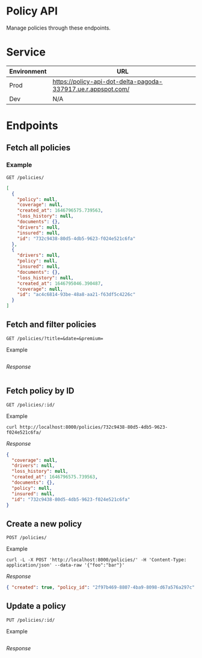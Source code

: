 # Policy API

Manage policies through these endpoints.

# Service

| Environment | URL                                                          |
| ----------- | ------------------------------------------------------------ |
| Prod        | https://policy-api-dot-delta-pagoda-337917.ue.r.appspot.com/ |
| Dev         | N/A                                                          |

# Endpoints

## Fetch all policies

### Example

```http
GET /policies/
```

```json
[
  {
    "policy": null,
    "coverage": null,
    "created_at": 1646796575.739563,
    "loss_history": null,
    "documents": {},
    "drivers": null,
    "insured": null,
    "id": "732c9438-80d5-4db5-9623-f024e521c6fa"
  },
  {
    "drivers": null,
    "policy": null,
    "insured": null,
    "documents": {},
    "loss_history": null,
    "created_at": 1646795046.390487,
    "coverage": null,
    "id": "ac4c6814-93be-48a8-aa21-f63df5c4226c"
  }
]
```

## Fetch and filter policies

```http
GET /policies/?title=&date=&premium=
```

Example

```

```

_Response_

```json

```

## Fetch policy by ID

```http
GET /policies/:id/
```

Example

```
curl http://localhost:8000/policies/732c9438-80d5-4db5-9623-f024e521c6fa/
```

_Response_

```json
{
  "coverage": null,
  "drivers": null,
  "loss_history": null,
  "created_at": 1646796575.739563,
  "documents": {},
  "policy": null,
  "insured": null,
  "id": "732c9438-80d5-4db5-9623-f024e521c6fa"
}
```

## Create a new policy

```http
POST /policies/
```

Example

```
curl -L -X POST 'http://localhost:8000/policies/' -H 'Content-Type: application/json' --data-raw '{"foo":"bar"}'
```

_Response_

```json
{ "created": true, "policy_id": "2f97b469-8807-4ba9-8098-d67a576a297c" }
```

## Update a policy

```http
PUT /policies/:id/
```

Example

```

```

_Response_

```json

```
